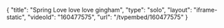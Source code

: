 {
    "title": "Spring  Love love love gingham",
    "type": "solo",
    "layout": "iframe-static",
    "videoId": "160477575",
    "url": "\/tvpembed\/160477575"
}